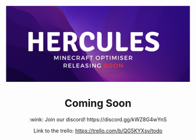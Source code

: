 <div align="center" id="top"> 
<img src="./Images/Cropped.png">

</br>

<h1 align="center">Coming Soon</h1>
:wink:
Join our discord!
https://discord.gg/kWZ8G4wYnS

Link to the trello:
https://trello.com/b/QG5KYXsv/todo